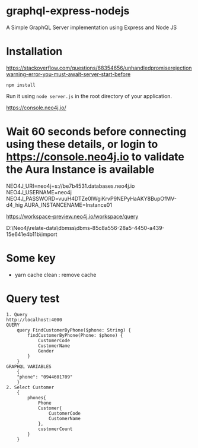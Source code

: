 # graphql-express-nodejs
A Simple GraphQL Server implementation using Express and Node JS

# Installation
https://stackoverflow.com/questions/68354656/unhandledpromiserejectionwarning-error-you-must-await-server-start-before
``` 
npm install
```
Run it using `node server.js` in the root directory of your application.


https://console.neo4j.io/

# Wait 60 seconds before connecting using these details, or login to https://console.neo4j.io to validate the Aura Instance is available
NEO4J_URI=neo4j+s://be7b4531.databases.neo4j.io
NEO4J_USERNAME=neo4j
NEO4J_PASSWORD=vuuH4DTZe0IWgiKrvP9NEPyHaAKY8BupOfMV-d4_hig
AURA_INSTANCENAME=Instance01

https://workspace-preview.neo4j.io/workspace/query

D:\Neo4j\relate-data\dbmss\dbms-85c8a556-28a5-4450-a439-15e641e4b11b\import

# Some key
- yarn cache clean : remove cache

# Query test
    1. Query
    http://localhost:4000
    QUERY
        query FindCustomerByPhone($phone: String) {
            findCustomerByPhone(Phone: $phone) {
                CustomerCode
                CustomerName
                Gender
            }
        }
    GRAPHQL VARIABLES
        {
        "phone": "0944601709"
        }
    2. Select Customer
        {
            phones{
                Phone
                Customer{
                    CustomerCode
                    CustomerName
                },
                customerCount
            }
        }
